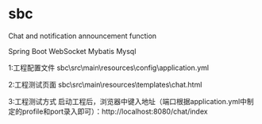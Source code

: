 # sbc
Chat and notification announcement function

Spring Boot
WebSocket
Mybatis
Mysql

1:工程配置文件
sbc\src\main\resources\config\application.yml

2:工程测试页面
sbc\src\main\resources\templates\chat.html

3:工程测试方式
启动工程后，浏览器中键入地址（端口根据application.yml中制定的profile和port录入即可）：http://localhost:8080/chat/index
